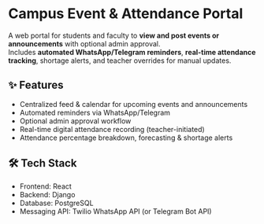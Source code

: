 # Campus Event & Attendance Portal

A web portal for students and faculty to **view and post events or announcements** with optional admin approval.  
Includes **automated WhatsApp/Telegram reminders**, **real-time attendance tracking**, shortage alerts, and teacher overrides for manual updates.

## ✨ Features
- Centralized feed & calendar for upcoming events and announcements  
- Automated reminders via WhatsApp/Telegram
- Optional admin approval workflow  
- Real-time digital attendance recording (teacher-initiated)  
- Attendance percentage breakdown, forecasting & shortage alerts  

## 🛠 Tech Stack
- Frontend: React  
- Backend: Django  
- Database: PostgreSQL  
- Messaging API: Twilio WhatsApp API (or Telegram Bot API)
